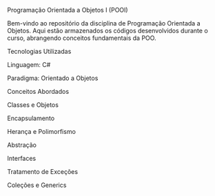 Programação Orientada a Objetos I (POOI)

Bem-vindo ao repositório da disciplina de Programação Orientada a Objetos. Aqui estão armazenados os códigos desenvolvidos durante o curso, abrangendo conceitos fundamentais da POO.


Tecnologias Utilizadas

Linguagem: C#

Paradigma: Orientado a Objetos

Conceitos Abordados

Classes e Objetos

Encapsulamento

Herança e Polimorfismo

Abstração

Interfaces

Tratamento de Exceções

Coleções e Generics
